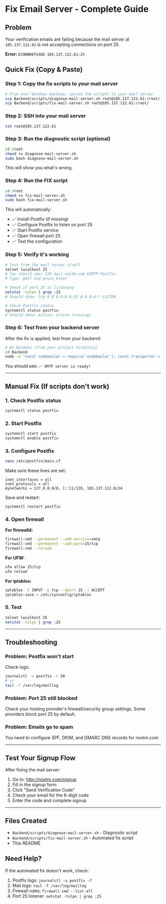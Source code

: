 # Fix Email Server - Complete Guide

## Problem
Your verification emails are failing because the mail server at `185.137.122.61` is not accepting connections on port 25.

**Error:** `ECONNREFUSED 185.137.122.61:25`

## Quick Fix (Copy & Paste)

### Step 1: Copy the fix scripts to your mail server

```bash
# From your Windows machine, upload the scripts to your mail server
scp Backend/scripts/diagnose-mail-server.sh root@185.137.122.61:/root/
scp Backend/scripts/fix-mail-server.sh root@185.137.122.61:/root/
```

### Step 2: SSH into your mail server

```bash
ssh root@185.137.122.61
```

### Step 3: Run the diagnostic script (optional)

```bash
cd /root
chmod +x diagnose-mail-server.sh
sudo bash diagnose-mail-server.sh
```

This will show you what's wrong.

### Step 4: Run the FIX script

```bash
cd /root
chmod +x fix-mail-server.sh
sudo bash fix-mail-server.sh
```

This will automatically:
- ✅ Install Postfix (if missing)
- ✅ Configure Postfix to listen on port 25
- ✅ Start Postfix service
- ✅ Open firewall port 25
- ✅ Test the configuration

### Step 5: Verify it's working

```bash
# Test from the mail server itself
telnet localhost 25
# You should see: 220 mail.noxtm.com ESMTP Postfix
# Type: QUIT and press Enter

# Check if port 25 is listening
netstat -tulpn | grep :25
# Should show: tcp 0 0 0.0.0.0:25 0.0.0.0:* LISTEN

# Check Postfix status
systemctl status postfix
# Should show: Active: active (running)
```

### Step 6: Test from your backend server

After the fix is applied, test from your backend:

```bash
# On Windows (from your project directory)
cd Backend
node -e "const nodemailer = require('nodemailer'); const transporter = nodemailer.createTransport({host: '185.137.122.61', port: 25, secure: false, tls: {rejectUnauthorized: false}}); transporter.verify((err, success) => {if(err) console.log('ERROR:', err.message); else console.log('✅ SMTP server is ready!');})"
```

You should see: `✅ SMTP server is ready!`

---

## Manual Fix (If scripts don't work)

### 1. Check Postfix status
```bash
systemctl status postfix
```

### 2. Start Postfix
```bash
systemctl start postfix
systemctl enable postfix
```

### 3. Configure Postfix
```bash
nano /etc/postfix/main.cf
```

Make sure these lines are set:
```
inet_interfaces = all
inet_protocols = all
mynetworks = 127.0.0.0/8, [::1]/128, 185.137.122.0/24
```

Save and restart:
```bash
systemctl restart postfix
```

### 4. Open firewall

**For firewalld:**
```bash
firewall-cmd --permanent --add-service=smtp
firewall-cmd --permanent --add-port=25/tcp
firewall-cmd --reload
```

**For UFW:**
```bash
ufw allow 25/tcp
ufw reload
```

**For iptables:**
```bash
iptables -I INPUT -p tcp --dport 25 -j ACCEPT
iptables-save > /etc/sysconfig/iptables
```

### 5. Test
```bash
telnet localhost 25
netstat -tulpn | grep :25
```

---

## Troubleshooting

### Problem: Postfix won't start
Check logs:
```bash
journalctl -u postfix -n 50
# or
tail -f /var/log/maillog
```

### Problem: Port 25 still blocked
Check your hosting provider's firewall/security group settings. Some providers block port 25 by default.

### Problem: Emails go to spam
You need to configure SPF, DKIM, and DMARC DNS records for noxtm.com

---

## Test Your Signup Flow

After fixing the mail server:

1. Go to: http://noxtm.com/signup
2. Fill in the signup form
3. Click "Send Verification Code"
4. Check your email for the 6-digit code
5. Enter the code and complete signup

---

## Files Created

- `Backend/scripts/diagnose-mail-server.sh` - Diagnostic script
- `Backend/scripts/fix-mail-server.sh` - Automated fix script
- This README

## Need Help?

If the automated fix doesn't work, check:
1. Postfix logs: `journalctl -u postfix -f`
2. Mail logs: `tail -f /var/log/maillog`
3. Firewall rules: `firewall-cmd --list-all`
4. Port 25 listener: `netstat -tulpn | grep :25`